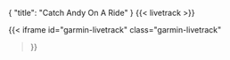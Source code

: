 {
	"title": "Catch Andy On A Ride"
}
{{< livetrack >}}
 
{{< iframe
    id="garmin-livetrack"
    class="garmin-livetrack"
>}}


